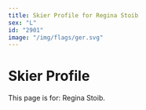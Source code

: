 ```yaml
---
title: Skier Profile for Regina Stoib
sex: "L"
id: "2901"
image: "/img/flags/ger.svg" 
---
```


# Skier Profile

This page is for: Regina Stoib.
    